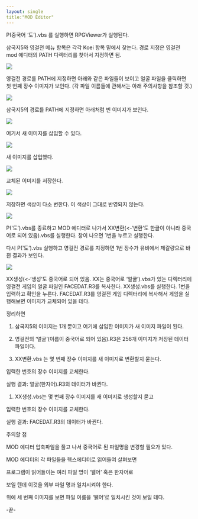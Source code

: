 ```yaml
---
layout: single
title:"MOD Editor"
---
```


P(중국어 ‘도’).vbs 를 실행하면 RPGViewer가 실행된다.

삼국지5와 영걸전 메뉴 항목은 각각 Koei 항목 밑에서 찾는다.
경로 지정은 영걸전 mod 에디터의 PATH 디렉터리를 찾아서 지정하면 됨.

![](https://trafoyrots.github.io/images/2022-11-30-6.png)

영걸전 경로를 PATH에 지정하면 아래와 같은 파일들이 보이고
얼굴 파일을 클릭하면 첫 번째 장수 이미지가 보인다.
(각 파일 이름들에 관해서는 아래 주의사항을 참조할 것.)

![](https://trafoyrots.github.io/images/2022-11-30-7.png)

삼국지5의 경로를 PATH에 지정하면 아래처럼 빈 이미지가 보인다.

![](https://trafoyrots.github.io/images/2022-11-30-0.png)

여기서 새 이미지를 삽입할 수 있다.

![](https://trafoyrots.github.io/images/2022-11-30-2.png)

새 이미지를 삽입했다.

![](https://trafoyrots.github.io/images/2022-11-30-4.png)

교체된 이미지를 저장한다.

![](https://trafoyrots.github.io/images/2022-11-30-3.png)

저장하면 색상이 다소 변한다. 
이 색상이 그대로 반영되지 않는다.

![](https://trafoyrots.github.io/images/2022-11-30-5.png)

P(‘도’).vbs를 종료하고 MOD 에디터로 나가서
XX변환(<-‘변환’도 한글이 아니라 중국어로 되어 있음).vbs를 실행한다.
창이 나오면 1번을 누르고 실행한다.

다시 P(‘도’).vbs 실행하고 영걸전 경로를 지정하면 
1번 장수가 유비에서 제갈량으로 바뀐 결과가 보인다.

![](https://trafoyrots.github.io/images/2022-11-30-8.png)

XX생성(<-‘생성’도 중국어로 되어 있음. XX는 중국어로 ‘얼굴’).vbs가 있는 디렉터리에 영걸전 게임의 얼굴 파일인 FACEDAT.R3를 복사한다.
XX생성.vbs를 실행한다. 1번을 입력하고 확인을 누른다.
FACEDAT.R3를 영걸전 게임 디렉터리에 복사해서 게임을
실행해보면 이미지가 교체되어 있을 테다.

정리하면

1. 삼국지5의 이미지는 1개 뿐이고 여기에 삽입한 이미지가
   새 이미지 파일이 된다.

2. 영걸전의 ‘얼굴’(이름이 중국어로 되어 있음).R3은 256개 이미지가 저장된
   데이터 파일이다.

3. XX변환.vbs 는 몇 번째 장수 이미지를 새 이미지로 변환할지 묻는다.

입력한 번호의 장수 이미지를 교체한다.

실행 결과: 얼굴(한자어).R3의 데이터가 바뀐다.

1. XX생성.vbs는 몇 번째 장수 이미지를 새 이미지로 생성할지 묻고

입력한 번호의 장수 이미지를 교체한다.

실행 결과: FACEDAT.R3의 데이터가 바뀐다.

주의할 점

MOD 에디터 압축파일을 풀고 나서 중국어로 된 파일명을 변경할 필요가 있다.

MOD 에디터의 각 파일들을 헥스에디터로 읽어들여 살펴보면

프로그램이 읽어들이는 여러 파일 명이 ‘뷀어’ 혹은 한자어로

보일 텐데 이것을 외부 파일 명과 일치시켜야 한다.

위에 세 번째 이미지를 보면 파일 이름을 ‘뷁어’로 일치시킨 것이 보일 테다.

-끝-


